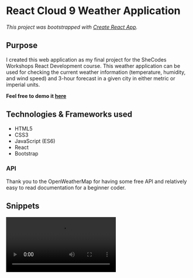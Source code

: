 # React Cloud 9 Weather Application

*This project was bootstrapped with [Create React App](https://github.com/facebook/create-react-app).*

## Purpose 

I created this web application as my final project for the SheCodes Workshops React Development course. This weather application can be used for checking the current weather information (temperature, humidity, and wind speed) and 3-hour forecast in a given city in either metric or imperial units.

**Feel free to demo it [here](https://zealous-babbage-d06cf3.netlify.app)**

## Technologies & Frameworks used

- HTML5
- CSS3
- JavaScript (ES6)
- React
- Bootstrap 

### API 

Thank you to the OpenWeatherMap for having some free API and relatively easy to read documentation for a beginner coder.

## Snippets

![Image](../blob/master/temp-demo.mov?raw=true)
